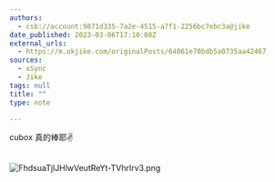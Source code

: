 ```yaml
---
authors:
  - csb://account:9871d335-7a2e-4515-a7f1-2256bc7ebc3a@jike
date_published: 2023-03-06T17:10:08Z
external_urls:
  - https://m.okjike.com/originalPosts/64061e70bdb5a0735aa42467
sources:
  - xSync
  - Jike
tags: null
title: ""
type: note

---
```


cubox 真的棒耶✌️<br><br>

![FhdsuaTjlJHlwVeutReYt-TVhrIrv3.png](./attachments/bafybeihyujvxkrpyraqhm5k7msm6ulg22tnhgeralwmzt7zstyi6c56pem)